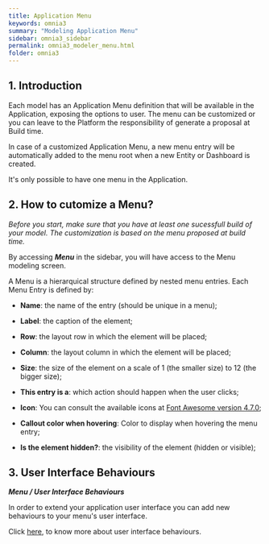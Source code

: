 ```yaml
---
title: Application Menu
keywords: omnia3
summary: "Modeling Application Menu"
sidebar: omnia3_sidebar
permalink: omnia3_modeler_menu.html
folder: omnia3
---
```



## 1. Introduction

Each model has an Application Menu definition that will be available in the Application, exposing the options to user.
The menu can be customized or you can leave to the Platform the responsibility of generate a proposal at Build time.

In case of a customized Application Menu, a new menu entry will be automatically added to the menu root when a new Entity or Dashboard is created.

It's only possible to have one menu in the Application.



## 2. How to cutomize a Menu?

*Before you start, make sure that you have at least one sucessfull build of your model. The customization is based on the menu proposed at build time.* 

 
By accessing **_Menu_** in the sidebar, you will have access to the Menu modeling screen.


A Menu is a hierarquical structure defined by nested menu entries.
Each Menu Entry is defined by:
* **Name**: the name of the entry (should be unique in a menu);
* **Label**: the caption of the element;
* **Row**: the layout row in which the element will be placed;
* **Column**: the layout column in which the element will be placed;
* **Size**: the size of the element on a scale of 1 (the smaller size) to 12 (the bigger size);
* **This entry is a**: which action should happen when the user clicks;
* **Icon**: You can consult the available icons at [Font Awesome version 4.7.0](https://fontawesome.com/v4.7.0/);
* **Callout color when hovering**: Color to display when hovering the menu entry;


* **Is the element hidden?**: the visibility of the element (hidden or visible);


## 3. User Interface Behaviours
__*Menu / User Interface Behaviours*__

In order to extend your application user interface you can add new behaviours to your menu's user interface.

Click [here](omnia3_modeler_uibehaviours.html), to know more about user interface behaviours.
